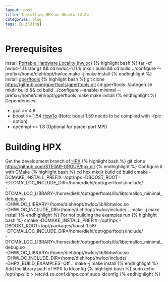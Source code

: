 ```yaml
---
layout: post
title: Installing HPX on Ubuntu 12.04
categories: blog
tags: [Building]
---
```

Prerequisites
=====
Install <a href="http://www.open-mpi.de/software/hwloc/v1.11/">Portable Hardware Locality (hwloc)</a>
{% highlight bash %}
tar -xf hwloc-1.11.1.tar.gz && cd hwloc-1.11.1/
mkdir build && cd build
../configure --prefix=/home/diehl/opt/hwloc
make -j
make install
{% endhighlight %}
Install <a href="https://github.com/gperftools">gperftools</a>
{% highlight bash %}
git clone https://github.com/gperftools/gperftools.git
cd gperftools 
./autogen.sh
mkdir build && cd build
../configure --enable-minimal --prefix=/home/diehl/opt/gperftools
make
make install
{% endhighlight %}
Dependencies:
<ul>
<li> gcc >= 4.8 </li>
<li> boost >= 1.54 <a href="http://diehlpk.github.io/2015/06/22/compile-boost.html">HowTo</a> (Note: boost 1.59 needs to be compiled with -fpic option)</li>
<li> openmpi >= 1.8 (Optional for parcel port MPI)</li>
</ul>

Building HPX
=====
Get the development branch of <a href="http://stellar.cct.lsu.edu/tag/hpx/">HPX</a>
{% highlight bash  %}
git clone https://github.com/STEllAR-GROUP/hpx.git
{% endhighlight %}
Configure it with CMake
{% highlight bash  %}
cd hpx
mkdir build
cd build
cmake -DCMAKE_INSTALL_PREFIX=/opt/hpx -DBOOST_ROOT=<path to boost> \
-DTCMALLOC_INCLUDE_DIR=/home/diehl/opt/gperftools/include/ \
-DTCMALLOC_LIBRARY=/home/diehl/opt/gperftools/lib/libtcmalloc_minimal_debug.so \
-DHWLOC_LIBRARY=/home/diehl/opt/hwloc/lib/libhwloc.so \
-DHWLOC_INCLUDE_DIR=/home/diehl/opt/hwloc/include/ ..
make -j 
make install
{% endhighlight %}
For not building the examples run 
{% highlight bash  %}
cmake -DCMAKE_INSTALL_PREFIX=/opt/hpx -DBOOST_ROOT=/opt/packages/boost-1.58/ \
-DTCMALLOC_INCLUDE_DIR=/home/diehl/opt/gperftools/include/ \
-DTCMALLOC_LIBRARY=/home/diehl/opt/gperftools/lib/libtcmalloc_minimal_debug.so \
-DHWLOC_LIBRARY=/home/diehl/opt/hwloc/lib/libhwloc.so \
-DHWLOC_INCLUDE_DIR=/home/diehl/opt/hwloc/include/ \
-DHPX_BUILD_EXAMPLES=Off ..
make -j 
make install
{% endhighlight %}
Add the library path of HPX to ldconfig
{% highlight bash  %}
sudo echo /opt/hpx/lib > /etc/ld.so.conf.d/hpx.conf
sudo ldconfig
{% endhighlight %}

